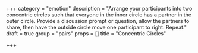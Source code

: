 +++
category = "emotion"
description = "Arrange your participants into two concentric circles such that everyone in the inner circle has a partner in the outer circle. Provide a discussion prompt or question, allow the partners to share, then have the outside circle move one participant to right. Repeat."
draft = true
group = "pairs"
props = []
title = "Concentric Circles"

+++
